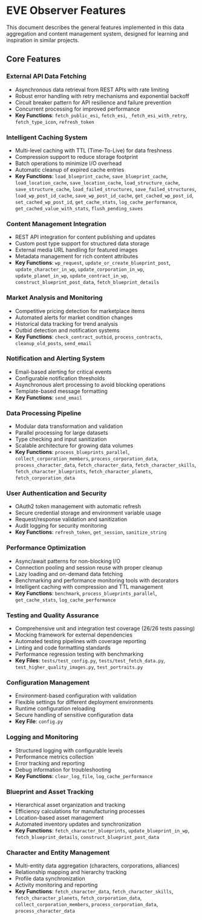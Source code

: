 # EVE Observer Features

This document describes the general features implemented in this data aggregation and content management system, designed for learning and inspiration in similar projects.

## Core Features

### External API Data Fetching
- Asynchronous data retrieval from REST APIs with rate limiting
- Robust error handling with retry mechanisms and exponential backoff
- Circuit breaker pattern for API resilience and failure prevention
- Concurrent processing for improved performance
- **Key Functions**: `fetch_public_esi`, `fetch_esi`, `_fetch_esi_with_retry`, `fetch_type_icon`, `refresh_token`

### Intelligent Caching System
- Multi-level caching with TTL (Time-To-Live) for data freshness
- Compression support to reduce storage footprint
- Batch operations to minimize I/O overhead
- Automatic cleanup of expired cache entries
- **Key Functions**: `load_blueprint_cache`, `save_blueprint_cache`, `load_location_cache`, `save_location_cache`, `load_structure_cache`, `save_structure_cache`, `load_failed_structures`, `save_failed_structures`, `load_wp_post_id_cache`, `save_wp_post_id_cache`, `get_cached_wp_post_id`, `set_cached_wp_post_id`, `get_cache_stats`, `log_cache_performance`, `get_cached_value_with_stats`, `flush_pending_saves`

### Content Management Integration
- REST API integration for content publishing and updates
- Custom post type support for structured data storage
- External media URL handling for featured images
- Metadata management for rich content attributes
- **Key Functions**: `wp_request`, `update_or_create_blueprint_post`, `update_character_in_wp`, `update_corporation_in_wp`, `update_planet_in_wp`, `update_contract_in_wp`, `construct_blueprint_post_data`, `fetch_blueprint_details`

### Market Analysis and Monitoring
- Competitive pricing detection for marketplace items
- Automated alerts for market condition changes
- Historical data tracking for trend analysis
- Outbid detection and notification systems
- **Key Functions**: `check_contract_outbid`, `process_contracts`, `cleanup_old_posts`, `send_email`

### Notification and Alerting System
- Email-based alerting for critical events
- Configurable notification thresholds
- Asynchronous alert processing to avoid blocking operations
- Template-based message formatting
- **Key Functions**: `send_email`

### Data Processing Pipeline
- Modular data transformation and validation
- Parallel processing for large datasets
- Type checking and input sanitization
- Scalable architecture for growing data volumes
- **Key Functions**: `process_blueprints_parallel`, `collect_corporation_members`, `process_corporation_data`, `process_character_data`, `fetch_character_data`, `fetch_character_skills`, `fetch_character_blueprints`, `fetch_character_planets`, `fetch_corporation_data`

### User Authentication and Security
- OAuth2 token management with automatic refresh
- Secure credential storage and environment variable usage
- Request/response validation and sanitization
- Audit logging for security monitoring
- **Key Functions**: `refresh_token`, `get_session`, `sanitize_string`

### Performance Optimization
- Async/await patterns for non-blocking I/O
- Connection pooling and session reuse with proper cleanup
- Lazy loading and on-demand data fetching
- Benchmarking and performance monitoring tools with decorators
- Intelligent caching with compression and TTL management
- **Key Functions**: `benchmark`, `process_blueprints_parallel`, `get_cache_stats`, `log_cache_performance`

### Testing and Quality Assurance
- Comprehensive unit and integration test coverage (26/26 tests passing)
- Mocking framework for external dependencies
- Automated testing pipelines with coverage reporting
- Linting and code formatting standards
- Performance regression testing with benchmarking
- **Key Files**: `tests/test_config.py`, `tests/test_fetch_data.py`, `test_higher_quality_images.py`, `test_portraits.py`

### Configuration Management
- Environment-based configuration with validation
- Flexible settings for different deployment environments
- Runtime configuration reloading
- Secure handling of sensitive configuration data
- **Key File**: `config.py`

### Logging and Monitoring
- Structured logging with configurable levels
- Performance metrics collection
- Error tracking and reporting
- Debug information for troubleshooting
- **Key Functions**: `clear_log_file`, `log_cache_performance`

### Blueprint and Asset Tracking
- Hierarchical asset organization and tracking
- Efficiency calculations for manufacturing processes
- Location-based asset management
- Automated inventory updates and synchronization
- **Key Functions**: `fetch_character_blueprints`, `update_blueprint_in_wp`, `fetch_blueprint_details`, `construct_blueprint_post_data`

### Character and Entity Management
- Multi-entity data aggregation (characters, corporations, alliances)
- Relationship mapping and hierarchy tracking
- Profile data synchronization
- Activity monitoring and reporting
- **Key Functions**: `fetch_character_data`, `fetch_character_skills`, `fetch_character_planets`, `fetch_corporation_data`, `collect_corporation_members`, `process_corporation_data`, `process_character_data`
